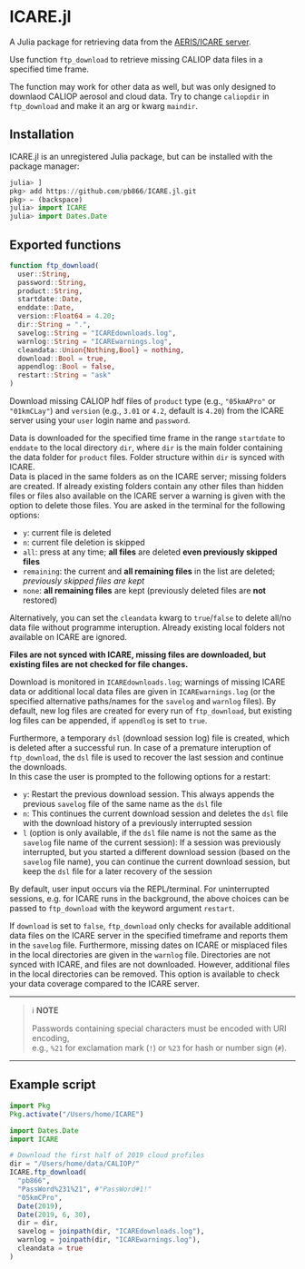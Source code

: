 ICARE.jl
========

A Julia package for retrieving data from the 
[AERIS/ICARE server](http://www.icare.univ-lille1.fr/).

Use function `ftp_download` to retrieve missing CALIOP data 
files in a specified time frame. 

The function may work for other data as well, but was only designed to downlaod 
CALIOP aerosol and cloud data. Try to change `caliopdir` in `ftp_download` and
make it an arg or kwarg `maindir`.

Installation
------------

ICARE.jl is an unregistered Julia package, but can be 
installed with the package manager:

```julia
julia> ]
pkg> add https://github.com/pb866/ICARE.jl.git
pkg> ← (backspace)
julia> import ICARE
julia> import Dates.Date
```

Exported functions
------------------

```julia
function ftp_download(
  user::String,
  password::String,
  product::String,
  startdate::Date,
  enddate::Date,
  version::Float64 = 4.20;
  dir::String = ".",
  savelog::String = "ICAREdownloads.log",
  warnlog::String = "ICAREwarnings.log",
  cleandata::Union{Nothing,Bool} = nothing,
  download::Bool = true,
  appendlog::Bool = false,
  restart::String = "ask"
)
```

Download missing CALIOP hdf files of `product` type (e.g., `"05kmAPro"` or `"01kmCLay"`)
and `version` (e.g., `3.01` or `4.2`, default is `4.20`) from the ICARE server
using your `user` login name and `password`.

Data is downloaded for the specified time frame in the range `startdate` to `enddate`
to the local directory `dir`, where `dir` is the main folder containing the data folder
for `product` files. Folder structure within `dir` is synced with ICARE.  
Data is placed in the same folders as on the ICARE server; missing folders are created.
If already existing folders contain any other files than hidden files or files
also available on the ICARE server a warning is given with the option to delete those
files. You are asked in the terminal for the following options:

- `y`: current file is deleted
- `n`: current file deletion is skipped
- `all`: press at any time; __all files__ are deleted __even previously skipped files__
- `remaining`: the current and __all remaining files__ in the list are deleted;
  _previously skipped files are kept_
- `none`: __all remaining files__ are kept (previously deleted files are __not__ restored)

Alternatively, you can set the `cleandata` kwarg to `true`/`false` to delete all/no
data file without programme interuption. Already existing local folders not available
on ICARE are ignored.

**Files are not synced with ICARE, missing files are downloaded, but existing files
are not checked for file changes.**

Download is monitored in `ICAREdownloads.log`; warnings of missing ICARE data
or additional local data files are given in `ICAREwarnings.log` (or the specified
alternative paths/names for the `savelog` and `warnlog` files). By default, new
log files are created for every run of `ftp_download`, but existing log files can
be appended, if `appendlog` is set to `true`.

Furthermore, a temporary `dsl` (download session log) file is created, which is 
deleted after a successful run. In case of a premature interuption of `ftp_download`,
the `dsl` file is used to recover the last session and continue the downloads.  
In this case the user is prompted to the following options for a restart:

- `y`: Restart the previous download session. This always appends the previous
  `savelog` file of the same name as the `dsl` file
- `n`: This continues the current download session and deletes the `dsl` file
  with the download history of a previously interrupted session
- `l` (option is only available, if the `dsl` file name is not the same as the 
  `savelog` file name of the current session): If a session was previously interrupted,
  but you started a different download session (based on the `savelog` file name),
  you can continue the current download session, but keep the `dsl` file for a later
  recovery of the session

By default, user input occurs via the REPL/terminal. For uninterrupted sessions,
e.g. for ICARE runs in the background, the above choices can be passed to
`ftp_download` with the keyword argument `restart`.

If `download` is set to `false`, `ftp_download` only checks for available
additional data files on the ICARE server in the specified timeframe and reports
them in the `savelog` file. Furthermore, missing dates on ICARE or misplaced
files in the local directories are given in the `warnlog` file. Directories are
not synced with ICARE, and files are not downloaded. However, additional files in
the local directories can be removed. This option is available to check your data 
coverage compared to the ICARE server.


---
> :information_source: **NOTE**
>
> Passwords containing special characters must be encoded with URI encoding,  
> e.g., `%21` for exclamation mark (`!`) or `%23` for hash or number sign (`#`).
---


Example script
--------------

```julia
import Pkg
Pkg.activate("/Users/home/ICARE")

import Dates.Date
import ICARE

# Download the first half of 2019 cloud profiles
dir = "/Users/home/data/CALIOP/"
ICARE.ftp_download(
  "pb866",
  "PassWord%231%21", #"PassWord#1!"
  "05kmCPro",
  Date(2019),
  Date(2019, 6, 30),
  dir = dir,
  savelog = joinpath(dir, "ICAREdownloads.log"),
  warnlog = joinpath(dir, "ICAREwarnings.log"),
  cleandata = true
)
```
